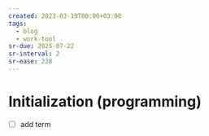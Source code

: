 ```yaml
---
created: 2023-03-19T00:00+03:00
tags:
  - blog
  - work-tool
sr-due: 2025-07-22
sr-interval: 2
sr-ease: 228
---
```


# Initialization (programming)

- [ ] add term
